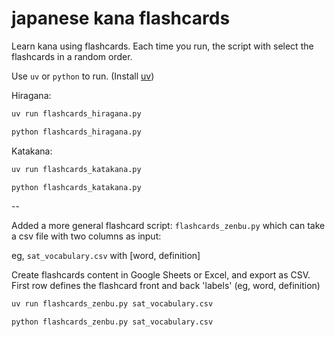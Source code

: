 # japanese kana flashcards

Learn kana using flashcards.  Each time you run, the script with select the flashcards in a random order. 

Use `uv` or `python` to run.  (Install [uv](https://docs.astral.sh/uv/getting-started/installation/))

Hiragana:

```sh
uv run flashcards_hiragana.py
```

```sh
python flashcards_hiragana.py
```

Katakana:

```sh
uv run flashcards_katakana.py
```

```sh
python flashcards_katakana.py
```

--

Added a more general flashcard script: `flashcards_zenbu.py` which can take a csv file with two columns as input:

eg, `sat_vocabulary.csv` with [word, definition]  

Create flashcards content in Google Sheets or Excel, and export as CSV.  First row defines the flashcard front and back 'labels' (eg, word, definition)

```sh
uv run flashcards_zenbu.py sat_vocabulary.csv
```

```sh
python flashcards_zenbu.py sat_vocabulary.csv
```

